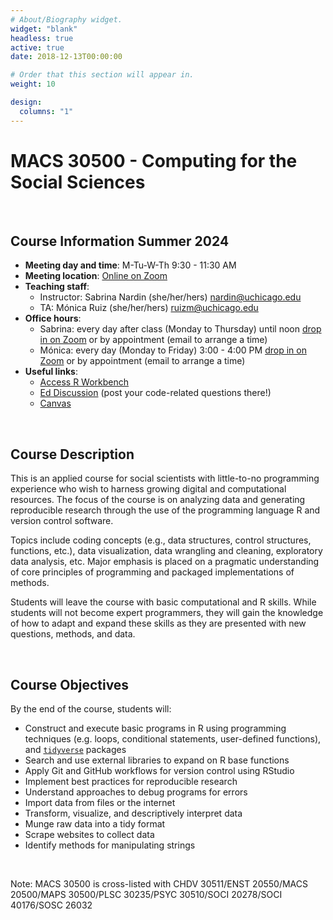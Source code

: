 ```yaml
---
# About/Biography widget.
widget: "blank"
headless: true
active: true
date: 2018-12-13T00:00:00

# Order that this section will appear in.
weight: 10

design:
  columns: "1"
---
```


# MACS 30500 - Computing for the Social Sciences 

<br>

<!-- <img src="img/cis.svg" align="right" /> -->

## Course Information Summer 2024

* **Meeting day and time**: M-Tu-W-Th 9:30 - 11:30 AM
* **Meeting location**: [Online on Zoom](https://uchicago.zoom.us/j/97402503052?pwd=NirFyA3o4Az0noGysWkPlqmqbZKHlk.1)
* **Teaching staff**:
    * Instructor: Sabrina Nardin (she/her/hers) nardin@uchicago.edu
    * TA: Mónica Ruiz (she/her/hers) ruizm@uchicago.edu
* **Office hours**:
    * Sabrina: every day after class (Monday to Thursday) until noon [drop in on Zoom](https://uchicago.zoom.us/j/5292834749?pwd=bXhkMXJ6aUVHL3dhV3lZTUtIOTVIdz09) or by appointment (email to arrange a time)
    * Mónica: every day (Monday to Friday) 3:00 - 4:00 PM [drop in on Zoom](https://uchicago.zoom.us/j/91954245194?pwd=HDhSdd6IAwEvvPYZfalvhrrREcFnbL) or by appointment (email to arrange a time)
* **Useful links**:
    * [Access R Workbench](https://macss-r.uchicago.edu/)
    * [Ed Discussion](https://edstem.org/us/courses/59797/discussion/5026798) (post your code-related questions there!)
    * [Canvas](https://canvas.uchicago.edu/courses/57466)
    
<br>

<!--
* **Office hours**:
    * Monday: Mónica  AM [by appointment](https://appoint.ly/t/ruizm) 
    * Tuesday: Ram 2:00-4:00 PM (1155 Bldg, Room 222) [by appointment](https://appoint.ly/s/rammkripa/in-person-oh) 
    * Wednesday: Mónica 9:00-10:00 AM (“Ex Libris cafe", Regenstein library) drop-in 
    * Thursday: Sabrina 8:45-10:45 AM (1155 Bldg, Room 221A) [by appointment](https://appoint.ly/s/nardin/officehours)
    * Friday: Ram 2:00-3:00 PM ([on Zoom](https://uchicago.zoom.us/my/rammkripa)) drop-in 
    * A TA will be in class 30 minutes before each lecture
-->    
    
<!--
    * Sabrina: [by appointment](https://appoint.ly/s/nardin/officehours) Thursday 8:45-10:45 AM (1155 Bldg, Room 221A)
    * Mónica: [by appointment](https://appoint.ly/t/ruizm) Monday 9:30-11:30 AM (1155 Bldg, Room 222) + drop-in Wednesday 9:00-10:00 AM (“Ex Libris cafe", Regenstein library)
    * Ram: [by appointment](https://appoint.ly/s/rammkripa/in-person-oh) Tuesday 2:00-4:00 PM (1155 Bldg, Room 222) + drop-in Friday 2:00-3:00 PM ([on Zoom](https://uchicago.zoom.us/my/rammkripa))
-->

## Course Description

This is an applied course for social scientists with little-to-no programming experience who wish to harness growing digital and computational resources. The focus of the course is on analyzing data and generating reproducible research through the use of the programming language R and version control software. 

Topics include coding concepts (e.g., data structures, control structures, functions, etc.), data visualization, data wrangling and cleaning, exploratory data analysis, etc. Major emphasis is placed on a pragmatic understanding of core principles of programming and packaged implementations of methods.

Students will leave the course with basic computational and R skills. While students will not become expert programmers, they will gain the knowledge of how to adapt and expand these skills as they are presented with new questions, methods, and data.

<br>

## Course Objectives

By the end of the course, students will:

* Construct and execute basic programs in R using programming techniques (e.g. loops, conditional statements, user-defined functions), and [`tidyverse`](http://tidyverse.org/) packages
* Search and use external libraries to expand on R base functions
* Apply Git and GitHub workflows for version control using RStudio
* Implement best practices for reproducible research
* Understand approaches to debug programs for errors
* Import data from files or the internet
* Transform, visualize, and descriptively interpret data
* Munge raw data into a tidy format
* Scrape websites to collect data
* Identify methods for manipulating strings

<br>

<!-- * Parse and analyze text documents -->

Note: MACS 30500 is cross-listed with CHDV 30511/ENST 20550/MACS 20500/MAPS 30500/PLSC 30235/PSYC 30510/SOCI 20278/SOCI 40176/SOSC 26032
